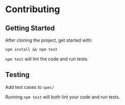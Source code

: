 # Contributing

## Getting Started

After cloning the project, get started with:

    npm install && npm test

`npm test` will lint the code and run tests.

## Testing

Add test cases to `spec/`

Running `npm test` will both lint your code and run tests.
